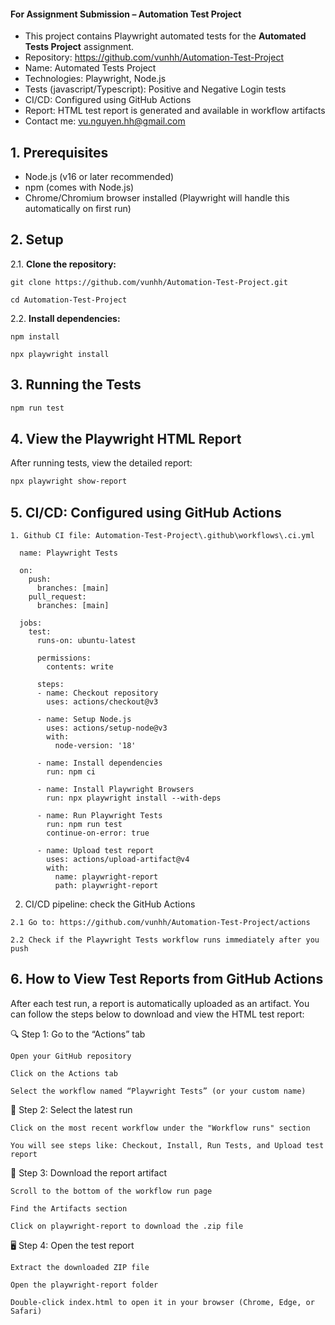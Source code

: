 #### For Assignment Submission – Automation Test Project ####

- This project contains Playwright automated tests for the **Automated Tests Project** assignment.
- Repository: https://github.com/vunhh/Automation-Test-Project
- Name: Automated Tests Project
- Technologies: Playwright, Node.js
- Tests (javascript/Typescript): Positive and Negative Login tests
- CI/CD: Configured using GitHub Actions
- Report: HTML test report is generated and available in workflow artifacts
- Contact me: vu.nguyen.hh@gmail.com

## 1. Prerequisites
- Node.js (v16 or later recommended)
- npm (comes with Node.js)
- Chrome/Chromium browser installed (Playwright will handle this automatically on first run)

## 2. Setup

  2.1. **Clone the repository:**
    
    git clone https://github.com/vunhh/Automation-Test-Project.git

    cd Automation-Test-Project

  2.2. **Install dependencies:**
    
    npm install

    npx playwright install
   

## 3. Running the Tests

```sh
npm run test
```

## 4. View the Playwright HTML Report
After running tests, view the detailed report:
```sh
npx playwright show-report
```

## 5. CI/CD: Configured using GitHub Actions
    1. Github CI file: Automation-Test-Project\.github\workflows\.ci.yml
    
      name: Playwright Tests

      on:
        push:
          branches: [main]
        pull_request:
          branches: [main]

      jobs:
        test:
          runs-on: ubuntu-latest

          permissions:
            contents: write

          steps:
          - name: Checkout repository
            uses: actions/checkout@v3

          - name: Setup Node.js
            uses: actions/setup-node@v3
            with:
              node-version: '18'

          - name: Install dependencies
            run: npm ci

          - name: Install Playwright Browsers
            run: npx playwright install --with-deps

          - name: Run Playwright Tests
            run: npm run test
            continue-on-error: true
          
          - name: Upload test report
            uses: actions/upload-artifact@v4
            with:
              name: playwright-report
              path: playwright-report
    
  2. CI/CD pipeline: check the GitHub Actions

    2.1 Go to: https://github.com/vunhh/Automation-Test-Project/actions

    2.2 Check if the Playwright Tests workflow runs immediately after you push

## 6. How to View Test Reports from GitHub Actions

After each test run, a report is automatically uploaded as an artifact. You can follow the steps below to download and view the HTML test report:

🔍 Step 1: Go to the “Actions” tab

    Open your GitHub repository

    Click on the Actions tab

    Select the workflow named “Playwright Tests” (or your custom name)

📂 Step 2: Select the latest run

    Click on the most recent workflow under the "Workflow runs" section

    You will see steps like: Checkout, Install, Run Tests, and Upload test report

📎 Step 3: Download the report artifact

    Scroll to the bottom of the workflow run page

    Find the Artifacts section

    Click on playwright-report to download the .zip file

🖥️ Step 4: Open the test report

    Extract the downloaded ZIP file

    Open the playwright-report folder

    Double-click index.html to open it in your browser (Chrome, Edge, or Safari)